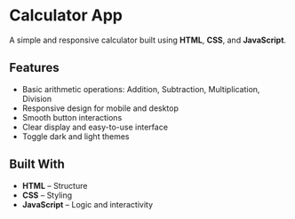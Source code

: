 #  Calculator App

A simple and responsive calculator built using **HTML**, **CSS**, and **JavaScript**.

##  Features

- Basic arithmetic operations: Addition, Subtraction, Multiplication, Division
- Responsive design for mobile and desktop
- Smooth button interactions
- Clear display and easy-to-use interface
- Toggle dark and light themes

##  Built With

- **HTML** – Structure
- **CSS** – Styling
- **JavaScript** – Logic and interactivity
